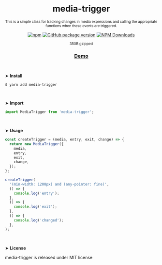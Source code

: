 <div align="center">
<br>

<h1>media-trigger</h1>

<p><sup>This is a simple class for tracking changes in media expressions and calling the appropriate functions when these events are triggered.</sup></p>

[![npm](https://img.shields.io/npm/v/media-trigger.svg?colorB=brightgreen)](https://www.npmjs.com/package/media-trigger)
[![GitHub package version](https://img.shields.io/github/package-json/v/ux-ui-pro/media-trigger.svg)](https://github.com/ux-ui-pro/media-trigger)
[![NPM Downloads](https://img.shields.io/npm/dm/media-trigger.svg?style=flat)](https://www.npmjs.org/package/media-trigger)

<sup>350B gzipped</sup>
<h3><a href="https://codepen.io/ux-ui/pen/gOBQjzR">Demo</a></h3>

</div>
<br>

&#10148; **Install**
```
$ yarn add media-trigger
```

<br>

&#10148; **Import**
```javascript
import MediaTrigger from 'media-trigger';
```
<br>

&#10148; **Usage**
```javascript
const createTrigger = (media, entry, exit, change) => {
  return new MediaTrigger({
    media,
    entry,
    exit,
    change,
  });
};

createTrigger(
  '(min-width: 1200px) and (any-pointer: fine)',
  () => {
    console.log('entry');
  },
  () => {
    console.log('exit');
  },
  () => {
    console.log('changed');
  },
);
```
<br>

&#10148; **License**

media-trigger is released under MIT license
